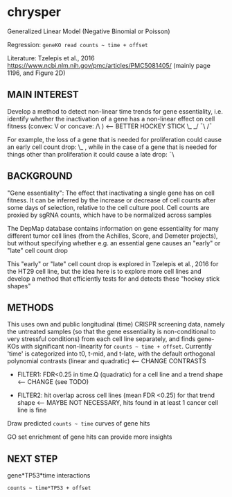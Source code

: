 # chrysper

Generalized Linear Model (Negative Binomial or Poisson)

Regression: 
`geneKO read counts ~ time + offset`

Literature: Tzelepis et al., 2016 https://www.ncbi.nlm.nih.gov/pmc/articles/PMC5081405/ (mainly page 1196, and Figure 2D)


MAIN INTEREST
-------------
Develop a method to detect non-linear time trends for gene essentiality, i.e. identify whether the inactivation of a gene has a non-linear effect on cell fitness (convex: V or concave: /\ ) <-- BETTER HOCKEY STICK \\_  \_/  ¯\  /¯

For example, the loss of a gene that is needed for proliferation could cause an early cell count drop: \\_ , while in the case of a gene that is needed for things other than proliferation it could cause a late drop: ¯\ 


BACKGROUND
----------
"Gene essentiality": The effect that inactivating a single gene has on cell fitness. It can be inferred by the increase or decrease of cell counts after some days of selection, relative to the cell culture pool. Cell counts are proxied by sgRNA counts, which have to be normalized across samples

The DepMap database contains information on gene essentiality for many different tumor cell lines (from the Achilles, Score, and Demeter projects), but without specifying whether e.g. an essential gene causes an "early" or "late" cell count drop

This "early" or "late" cell count drop is explored in Tzelepis et al., 2016 for the HT29 cell line, but the idea here is to explore more cell lines and develop a method that efficiently tests for and detects these "hockey stick shapes"


METHODS
-------
This uses own and public longitudinal (time) CRISPR screening data, namely the untreated samples (so that the gene essentiality is non-conditional to very stressful conditions) from each cell line separately, and finds gene-KOs with significant non-linearity for `counts ~ time + offset`. Currently 'time' is categorized into t0, t-mid, and t-late, with the default orthogonal polynomial contrasts (linear and quadratic) <-- CHANGE CONTRASTS

- FILTER1: FDR<0.25 in time.Q (quadratic) for a cell line and a trend shape <-- CHANGE (see TODO)

- FILTER2: hit overlap across cell lines (mean FDR <0.25) for that trend shape <-- MAYBE NOT NECESSARY, hits found in at least 1 cancer cell line is fine

Draw predicted `counts ~ time` curves of gene hits

GO set enrichment of gene hits can provide more insights


NEXT STEP
---------
gene\*TP53\*time interactions

`counts ~ time*TP53 + offset`
